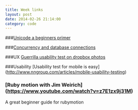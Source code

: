 ```yaml
---
title: Week links
layout: post
date: 2014-02-26 21:14:00
category: code
---
```


###[Unicode a beginners primer](http://webdesign.tutsplus.com/tutorials/unicode-a-beginners-primer--webdesign-18005)

###[Concurrency and database connections](https://devcenter.heroku.com/articles/concurrency-and-database-connections)

###UX [Guerrilla usability test on dropbox photos](https://medium.com/user-experience-researche/e6a1e37028b4)

###Usability [Usability test for mobile is easy] (http://www.nngroup.com/articles/mobile-usability-testing)

### [Ruby motion with Jim Weirich] (https://www.youtube.com/watch?v=z7E1zx9j31M)
A great beginner guide for rubymotion

